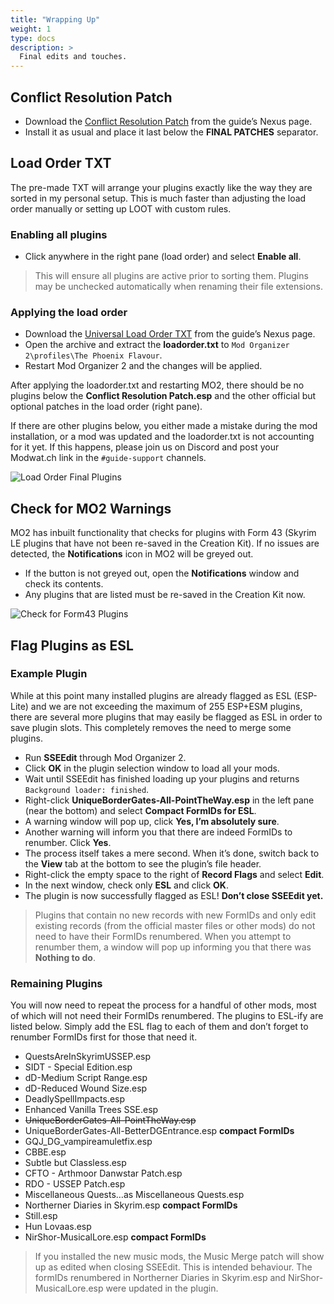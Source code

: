 ```yaml
---
title: "Wrapping Up"
weight: 1
type: docs
description: >
  Final edits and touches.
---
```


## Conflict Resolution Patch

* Download the [Conflict Resolution Patch](https://www.nexusmods.com/skyrimspecialedition/mods/14223?tab=files) from the guide’s Nexus page.
* Install it as usual and place it last below the **FINAL PATCHES** separator.

## Load Order TXT

The pre-made TXT will arrange your plugins exactly like the way they are sorted in my personal setup. This is much faster than adjusting the load order manually or setting up LOOT with custom rules.

### Enabling all plugins

- Click anywhere in the right pane (load order) and select **Enable all**.

> This will ensure all plugins are active prior to sorting them. Plugins may be unchecked automatically when renaming their file extensions.

### Applying the load order

* Download the [Universal Load Order TXT](https://www.nexusmods.com/skyrimspecialedition/mods/14223?tab=files) from the guide’s Nexus page.
* Open the archive and extract the **loadorder.txt** to `Mod Organizer 2\profiles\The Phoenix Flavour`.
* Restart Mod Organizer 2 and the changes will be applied.

After applying the loadorder.txt and restarting MO2, there should be no plugins below the **Conflict Resolution Patch.esp** and the other official but optional patches in the load order (right pane).

If there are other plugins below, you either made a mistake during the mod installation, or a mod was updated and the loadorder.txt is not accounting for it yet. If this happens, please join us on Discord and post your Modwat.ch link in the `#guide-support` channels.

![Load Order Final Plugins](/Pictures/finalisation/loadorder-final-plugins.png)

## Check for MO2 Warnings

MO2 has inbuilt functionality that checks for plugins with Form 43 (Skyrim LE plugins that have not been re-saved in the Creation Kit). If no issues are detected, the **Notifications** icon in MO2 will be greyed out.

* If the button is not greyed out, open the **Notifications** window and check its contents.
* Any plugins that are listed must be re-saved in the Creation Kit now.

![Check for Form43 Plugins](/Pictures/finalisation/check_for_form43_plugin.png)

## Flag Plugins as ESL

### Example Plugin

While at this point many installed plugins are already flagged as ESL (ESP-Lite) and we are not exceeding the maximum of 255 ESP+ESM plugins, there are several more plugins that may easily be flagged as ESL in order to save plugin slots. This completely removes the need to merge some plugins.

* Run **SSEEdit** through Mod Organizer 2.
* Click **OK** in the plugin selection window to load all your mods.
* Wait until SSEEdit has finished loading up your plugins and returns `Background loader: finished`.
* Right-click **UniqueBorderGates-All-PointTheWay.esp** in the left pane (near the bottom) and select **Compact FormIDs for ESL**.
* A warning window will pop up, click **Yes, I’m absolutely sure**.
* Another warning will inform you that there are indeed FormIDs to renumber. Click **Yes**.
* The process itself takes a mere second. When it’s done, switch back to the **View** tab at the bottom to see the plugin’s file header.
* Right-click the empty space to the right of **Record Flags** and select **Edit**.
* In the next window, check only **ESL** and click **OK**.
* The plugin is now successfully flagged as ESL! **Don’t close SSEEdit yet.**

> Plugins that contain no new records with new FormIDs and only edit existing records (from the official master files or other mods) do not need to have their FormIDs renumbered. When you attempt to renumber them, a window will pop up informing you that there was **Nothing to do**.

### Remaining Plugins

You will now need to repeat the process for a handful of other mods, most of which will not need their FormIDs renumbered. The plugins to ESL-ify are listed below. Simply add the ESL flag to each of them and don’t forget to renumber FormIDs first for those that need it.

* QuestsAreInSkyrimUSSEP.esp
* SIDT - Special Edition.esp
* dD-Medium Script Range.esp
* dD-Reduced Wound Size.esp
* DeadlySpellImpacts.esp
* Enhanced Vanilla Trees SSE.esp
* ~~UniqueBorderGates-All-PointTheWay.esp~~
* UniqueBorderGates-All-BetterDGEntrance.esp **compact FormIDs**
* GQJ_DG_vampireamuletfix.esp
* CBBE.esp
* Subtle but Classless.esp
* CFTO - Arthmoor Danwstar Patch.esp
* RDO - USSEP Patch.esp
* Miscellaneous Quests…as Miscellaneous Quests.esp
* Northerner Diaries in Skyrim.esp **compact FormIDs**
* Still.esp
* Hun Lovaas.esp
* NirShor-MusicalLore.esp **compact FormIDs**

> If you installed the new music mods, the Music Merge patch will show up as edited when closing SSEEdit. This is intended behaviour. The formIDs renumbered in Northerner Diaries in Skyrim.esp and NirShor-MusicalLore.esp were updated in the plugin.